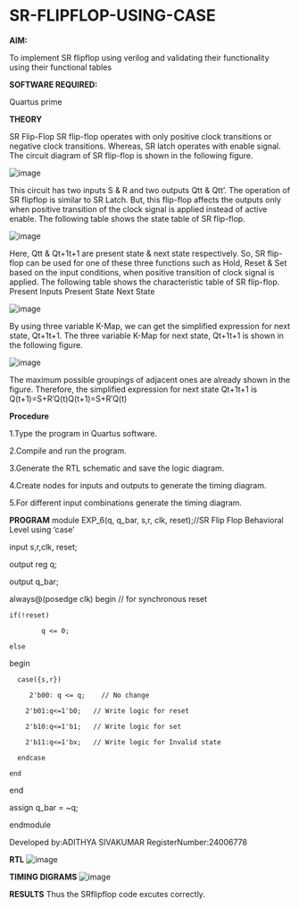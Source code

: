 # SR-FLIPFLOP-USING-CASE

**AIM:**

To implement  SR flipflop using verilog and validating their functionality using their functional tables

**SOFTWARE REQUIRED:**

Quartus prime

**THEORY**

SR Flip-Flop SR flip-flop operates with only positive clock transitions or negative clock transitions. Whereas, SR latch operates with enable signal. The circuit diagram of SR flip-flop is shown in the following figure.

![image](https://github.com/naavaneetha/SR-FLIPFLOP-USING-CASE/assets/154305477/0f710028-ad52-4d3e-9276-8714cf023a25)

 
This circuit has two inputs S & R and two outputs Qtt & Qtt’. The operation of SR flipflop is similar to SR Latch. But, this flip-flop affects the outputs only when positive transition of the clock signal is applied instead of active enable. The following table shows the state table of SR flip-flop.

![image](https://github.com/naavaneetha/SR-FLIPFLOP-USING-CASE/assets/154305477/dabfc4f4-87e3-4cbc-9472-f89ee1b5ed30)

 
Here, Qtt & Qt+1t+1 are present state & next state respectively. So, SR flip-flop can be used for one of these three functions such as Hold, Reset & Set based on the input conditions, when positive transition of clock signal is applied. The following table shows the characteristic table of SR flip-flop. Present Inputs Present State Next State

![image](https://github.com/naavaneetha/SR-FLIPFLOP-USING-CASE/assets/154305477/dd90d16c-aec5-4290-a586-e2346b1e9eb5)

 
By using three variable K-Map, we can get the simplified expression for next state, Qt+1t+1. The three variable K-Map for next state, Qt+1t+1 is shown in the following figure.

![image](https://github.com/naavaneetha/SR-FLIPFLOP-USING-CASE/assets/154305477/473efad6-d70b-4ca7-aeb7-898bbfca319f)

 
The maximum possible groupings of adjacent ones are already shown in the figure. Therefore, the simplified expression for next state Qt+1t+1 is Q(t+1)=S+R′Q(t)Q(t+1)=S+R′Q(t)

**Procedure**

1.Type the program in Quartus software.

2.Compile and run the program.

3.Generate the RTL schematic and save the logic diagram.

4.Create nodes for inputs and outputs to generate the timing diagram.

5.For different input combinations generate the timing diagram.


**PROGRAM**
module EXP_6(q, q_bar, s,r, clk, reset);//SR Flip Flop Behavioral Level using ‘case’ 

  input s,r,clk, reset;
  
  output reg q;
  
  output q_bar;
 
  always@(posedge clk) begin // for synchronous reset
  
    if(!reset)
    
			q <= 0;
   
    else
    
  begin
  
      case({s,r})
      
	     2'b00: q <= q;    // No change
      
        2'b01:q<=1'b0;   // Write logic for reset
        
        2'b10:q<=1'b1;   // Write logic for set
        
        2'b11:q<=1'bx;   // Write logic for Invalid state
        
      endcase
      
    end
    
  end
  
  assign q_bar = ~q;
  
endmodule


Developed by:ADITHYA SIVAKUMAR RegisterNumber:24006778

**RTL**
![image](https://github.com/user-attachments/assets/237089b1-2e40-4b40-a1d3-38e0f7af7618)

**TIMING DIGRAMS**
![image](https://github.com/user-attachments/assets/d89524d8-82d5-43e3-b5ac-5946c943a58f)

**RESULTS**
Thus the SRflipflop code excutes correctly.

